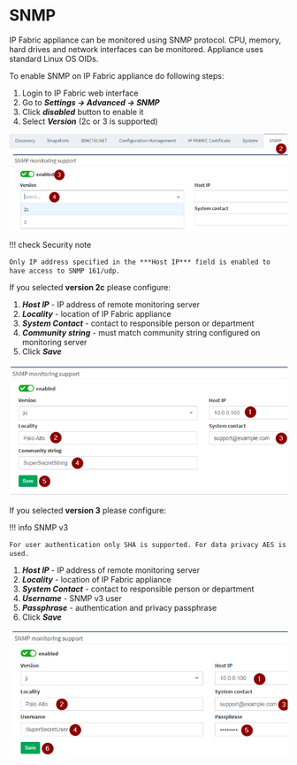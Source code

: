 # SNMP

IP Fabric appliance can be monitored using SNMP protocol. CPU, memory,
hard drives and network interfaces can be monitored. Appliance uses
standard Linux OS OIDs.

To enable SNMP on IP Fabric appliance do following steps:

1.  Login to IP Fabric web interface
2.  Go to ***Settings → Advanced → SNMP***
3.  Click ***disabled*** button to enable it
4.  Select ***Version*** (2c or 3 is supported)

![SNMP](640614407.png)

!!! check Security note

    Only IP address specified in the ***Host IP*** field is enabled to have access to SNMP 161/udp.

If you selected **version 2c** please configure:

1.  ***Host IP*** - IP address of remote monitoring server
2.  ***Locality*** - location of IP Fabric appliance
3.  ***System Contact*** - contact to responsible person or department
4.  ***Community string*** - must match community string configured on
    monitoring server
5.  Click ***Save***

![Version 2c](640286725.png)

If you selected **version 3** please configure:

!!! info SNMP v3

    For user authentication only SHA is supported. For data privacy AES is used.

1.  ***Host IP*** - IP address of remote monitoring server
2.  ***Locality*** - location of IP Fabric appliance
3.  ***System Contact*** - contact to responsible person or department
4.  ***Username*** - SNMP v3 user
5.  ***Passphrase*** - authentication and privacy passphrase
6.  Click ***Save***

![Version 3](640516117.png)
